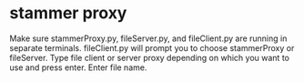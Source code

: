 # stammer proxy
Make sure stammerProxy.py, fileServer.py, and fileClient.py are running in separate terminals.
fileClient.py will prompt you to choose stammerProxy or fileServer.
Type file client or server proxy depending on which you want to use and press enter.
Enter file name.